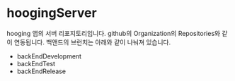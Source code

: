 # hoogingServer
hooging 앱의 서버 리포지토리입니다.
github의 Organization의 Repositories와 같이 연동됩니다.
백앤드의 브런치는 아래와 같이 나눠져 있습니다.

* backEndDevelopment 
* backEndTest       
* backEndRelease

